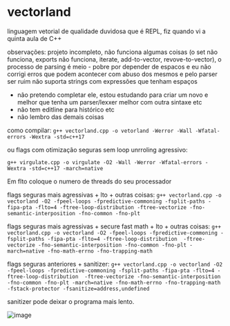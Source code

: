 # vectorland
linguagem vetorial de qualidade duvidosa que é REPL, fiz quando vi a quinta aula de C++

observações:
projeto incompleto, não funciona algumas coisas (o set não funciona, exports não funciona, iterate, add-to-vector, revove-to-vector), o processo de parsing é meio - pobre por depender de espacos e eu não corrigi erros que podem acontecer com abuso dos mesmos e pelo parser ser ruim não suporta strings com expressões que tenham espaços
- não pretendo completar ele, estou estudando para criar um novo e melhor que tenha um parser/lexxer melhor com outra sintaxe etc
- não tem editline para histórico etc
- não lembro das demais coisas

como compilar:
``g++ vectorland.cpp -o vetorland -Werror -Wall -Wfatal-errors -Wextra -std=c++17``

ou flags com otimização seguras sem loop unrroling agressivo:

``g++ virgulate.cpp -o virgulate -O2 -Wall -Werror -Wfatal-errors -Wextra -std=c++17 -march=native``

Em flto coloque o numero de threads do seu processador

flags seguras mais agressivas + lto + outras coisas:
``g++ vectorland.cpp -o vectorland -O2 -fpeel-loops -fpredictive-commoning -fsplit-paths -fipa-pta -flto=4 -ftree-loop-distribution -ftree-vectorize -fno-semantic-interposition -fno-common -fno-plt``

flags seguras mais agressivas + secure fast math + lto + outras coisas:
``g++ vectorland.cpp -o vectorland -O2 -fpeel-loops -fpredictive-commoning -fsplit-paths -fipa-pta -flto=4 -ftree-loop-distribution  -ftree-vectorize -fno-semantic-interposition -fno-common -fno-plt -march=native -fno-math-errno -fno-trapping-math``

flags seguras anteriores + sanitizer:
``g++ vectorland.cpp -o vectorland -O2 -fpeel-loops -fpredictive-commoning -fsplit-paths -fipa-pta -flto=4 -ftree-loop-distribution  -ftree-vectorize -fno-semantic-interposition -fno-common -fno-plt -march=native -fno-math-errno -fno-trapping-math -fstack-protector -fsanitize=address,undefined``

sanitizer pode deixar o programa mais lento.

![image](https://github.com/iodaemon/vectorland/assets/95192021/9a84d526-e856-43f1-9847-582b0d1a51ad)

